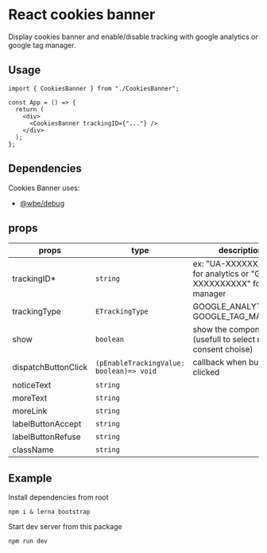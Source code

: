 # React cookies banner

Display cookies banner and enable/disable tracking with google analytics or google tag manager.

## Usage

```tsx
import { CookiesBanner } from "./CookiesBanner";

const App = () => {
  return (
    <div>
      <CookiesBanner trackingID={"..."} />
    </div>
  );
};
```

## Dependencies

Cookies Banner uses:

- [@wbe/debug](https://github.com/willybrauner/debug)

## props

| props               | type                                     | description                                                           | default value                       | optional |
| ------------------- | ---------------------------------------- | --------------------------------------------------------------------- | ----------------------------------- | -------- |
| trackingID\*        | `string`                                 | ex: "UA-XXXXXXXX-X" for analytics or "GTM-XXXXXXXXXX" for tag manager | /                                   | false    |
| trackingType        | `ETrackingType`                          | GOOGLE_ANALYTICS or GOOGLE_TAG_MANAGER                                | GOOGLE_ANALYTICS                    | true     |
| show                | `boolean`                                | show the component (usefull to select new consent choise)             | true (depend of localStorage value) | true     |
| dispatchButtonClick | `(pEnableTrackingValue: boolean)=> void` | callback when button is clicked                                       | /                                   | true     |
| noticeText          | `string`                                 |                                                                       |                                     | true     |
| moreText            | `string`                                 |                                                                       |                                     | true     |
| moreLink            | `string`                                 |                                                                       |                                     | true     |
| labelButtonAccept   | `string`                                 |                                                                       |                                     | true     |
| labelButtonRefuse   | `string`                                 |                                                                       |                                     | true     |
| className           | `string`                                 |                                                                       | /                                   | true     |

## Example

Install dependencies from root

```shell
npm i & lerna bootstrap
```

Start dev server from this package

```shell
npm run dev
```
